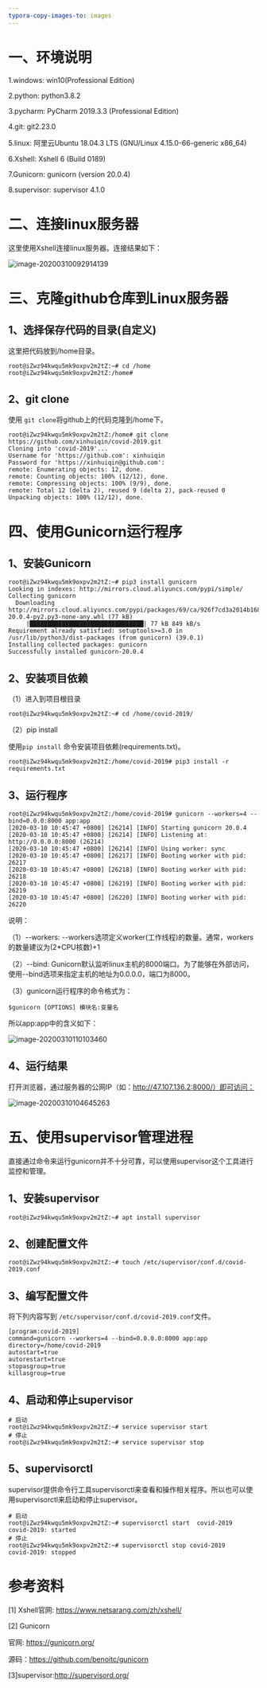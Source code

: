 ```yaml
---
typora-copy-images-to: images
---
```


# 一、环境说明

1.windows: win10(Professional Edition)

2.python: python3.8.2

3.pycharm: PyCharm 2019.3.3 (Professional Edition)

4.git: git2.23.0

5.linux: 阿里云Ubuntu 18.04.3 LTS (GNU/Linux 4.15.0-66-generic x86_64)

6.Xshell: Xshell 6 (Build 0189)

7.Gunicorn: gunicorn (version 20.0.4)

8.supervisor: supervisor 4.1.0

# 二、连接linux服务器

这里使用Xshell连接linux服务器。连接结果如下：

![image-20200310092914139](images/image-20200310092914139.png)

# 三、克隆github仓库到Linux服务器

## 1、选择保存代码的目录(自定义)

这里把代码放到/home目录。

```
root@iZwz94kwqu5mk9oxpv2m2tZ:~# cd /home
root@iZwz94kwqu5mk9oxpv2m2tZ:/home# 
```

## 2、git clone

使用 `git clone`将github上的代码克隆到/home下。

```
root@iZwz94kwqu5mk9oxpv2m2tZ:/home# git clone https://github.com/xinhuiqin/covid-2019.git
Cloning into 'covid-2019'...
Username for 'https://github.com': xinhuiqin
Password for 'https://xinhuiqin@github.com': 
remote: Enumerating objects: 12, done.
remote: Counting objects: 100% (12/12), done.
remote: Compressing objects: 100% (9/9), done.
remote: Total 12 (delta 2), reused 9 (delta 2), pack-reused 0
Unpacking objects: 100% (12/12), done.
```

# 四、使用Gunicorn运行程序

## 1、安装Gunicorn

```
root@iZwz94kwqu5mk9oxpv2m2tZ:~# pip3 install gunicorn
Looking in indexes: http://mirrors.cloud.aliyuncs.com/pypi/simple/
Collecting gunicorn
  Downloading http://mirrors.cloud.aliyuncs.com/pypi/packages/69/ca/926f7cd3a2014b16870086b2d0fdc84a9e49473c68a8dff8b57f7c156f43/gunicorn-20.0.4-py2.py3-none-any.whl (77 kB)
     |████████████████████████████████| 77 kB 849 kB/s 
Requirement already satisfied: setuptools>=3.0 in /usr/lib/python3/dist-packages (from gunicorn) (39.0.1)
Installing collected packages: gunicorn
Successfully installed gunicorn-20.0.4
```

## 2、安装项目依赖

（1）进入到项目根目录

```
root@iZwz94kwqu5mk9oxpv2m2tZ:~# cd /home/covid-2019/
```

（2）pip  install

使用`pip install` 命令安装项目依赖(requirements.txt)。

```
root@iZwz94kwqu5mk9oxpv2m2tZ:/home/covid-2019# pip3 install -r requirements.txt 
```

## 3、运行程序

```
root@iZwz94kwqu5mk9oxpv2m2tZ:/home/covid-2019# gunicorn --workers=4 --bind=0.0.0:8000 app:app
[2020-03-10 10:45:47 +0800] [26214] [INFO] Starting gunicorn 20.0.4
[2020-03-10 10:45:47 +0800] [26214] [INFO] Listening at: http://0.0.0.0:8000 (26214)
[2020-03-10 10:45:47 +0800] [26214] [INFO] Using worker: sync
[2020-03-10 10:45:47 +0800] [26217] [INFO] Booting worker with pid: 26217
[2020-03-10 10:45:47 +0800] [26218] [INFO] Booting worker with pid: 26218
[2020-03-10 10:45:47 +0800] [26219] [INFO] Booting worker with pid: 26219
[2020-03-10 10:45:47 +0800] [26220] [INFO] Booting worker with pid: 26220
```

说明：

（1）--workers: --workers选项定义worker(工作线程)的数量。通常，workers的数量建议为(2*CPU核数)+1

（2）--bind: Gunicorn默认监听linux主机的8000端口。为了能够在外部访问，使用--bind选项来指定主机的地址为0.0.0.0，端口为8000。

（3）gunicorn运行程序的命令格式为：

```
$gunicorn [OPTIONS] 模块名:变量名
```

所以app:app中的含义如下：

![image-20200310110103460](images/image-20200310110103460.png)

## 4、运行结果

打开浏览器，通过服务器的公网IP（如：http://47.107.136.2:8000/）即可访问：

![image-20200310104645263](images/image-20200310104645263.png)

# 五、使用supervisor管理进程

直接通过命令来运行gunicorn并不十分可靠，可以使用supervisor这个工具进行监控和管理。

## 1、安装supervisor

```
root@iZwz94kwqu5mk9oxpv2m2tZ:~# apt install supervisor
```

## 2、创建配置文件

```
root@iZwz94kwqu5mk9oxpv2m2tZ:~# touch /etc/supervisor/conf.d/covid-2019.conf
```

## 3、编写配置文件

将下列内容写到 `/etc/supervisor/conf.d/covid-2019.conf`文件。

```
[program:covid-2019]
command=gunicorn --workers=4 --bind=0.0.0.0:8000 app:app
directory=/home/covid-2019
autostart=true
autorestart=true
stopasgroup=true
killasgroup=true
```

## 4、启动和停止supervisor

```
# 启动
root@iZwz94kwqu5mk9oxpv2m2tZ:~# service supervisor start
# 停止
root@iZwz94kwqu5mk9oxpv2m2tZ:~# service supervisor stop
```

## 5、supervisorctl

supervisor提供命令行工具supervisorctl来查看和操作相关程序。所以也可以使用supervisorctl来启动和停止supervisor。

```
# 启动
root@iZwz94kwqu5mk9oxpv2m2tZ:~# supervisorctl start  covid-2019
covid-2019: started
# 停止
root@iZwz94kwqu5mk9oxpv2m2tZ:~# supervisorctl stop covid-2019
covid-2019: stopped
```

# 参考资料

[1] Xshell官网: https://www.netsarang.com/zh/xshell/

[2] Gunicorn

官网: https://gunicorn.org/

源码：https://github.com/benoitc/gunicorn

[3]supervisor:http://supervisord.org/